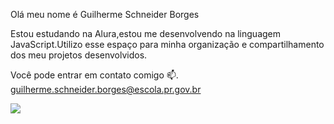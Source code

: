 Olá meu nome é Guilherme Schneider Borges

Estou estudando na Alura,estou me desenvolvendo na linguagem JavaScript.Utilizo esse espaço para minha organização e compartilhamento dos meu projetos desenvolvidos.

Você pode entrar em contato comigo 📫. guilherme.schneider.borges@escola.pr.gov.br

![](https://media4.giphy.com/media/42vr57F0xSEvg2qhoQ/200.webp?cid=ecf05e47xq9r3h3obludhs3fnbr7fwdc27g0upltvey9vv1s&ep=v1_gifs_search&rid=200.webp&ct=g)
